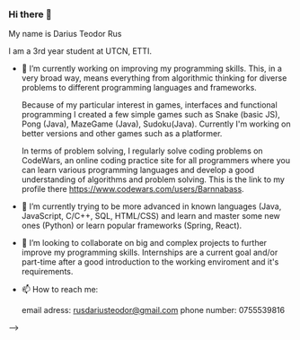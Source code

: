 ### Hi there 👋

My name is Darius Teodor Rus 

I am a 3rd year student at UTCN, ETTI.


- 🔭 I’m currently working on improving my programming skills. 
        This, in a very broad way, means everything from algorithmic thinking for diverse problems to different programming languages and frameworks.

    Because of my particular interest in games, interfaces and functional programming I created a few simple games such as Snake (basic JS), Pong (Java), MazeGame (Java),              Sudoku(Java). 
    Currently I'm working on better versions and other games such as a platformer.

    In terms of problem solving, I regularly solve coding problems on CodeWars, an online coding practice site for all programmers where you can learn various programming              languages and develop a good understanding of algorithms and problem solving.
    This is the link to my profile there https://www.codewars.com/users/Barnnabass.

- 🌱 I’m currently trying to be more advanced in known languages (Java, JavaScript, C/C++, SQL, HTML/CSS) and learn and master some new ones (Python) or learn popular frameworks (Spring, React).

- 👯 I’m looking to collaborate on big and complex projects to further improve my programming skills. 
        Internships are a current goal and/or part-time after a good introduction to the working enviroment and it's requirements.

- 📫 How to reach me:

  email adress: rusdariusteodor@gmail.com
  phone number: 0755539816
  
-->
